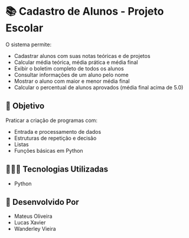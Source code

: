 # 📚 Cadastro de Alunos - Projeto Escolar

O sistema permite:
- Cadastrar alunos com suas notas teóricas e de projetos
- Calcular média teórica, média prática e média final
- Exibir o boletim completo de todos os alunos
- Consultar informações de um aluno pelo nome
- Mostrar o aluno com maior e menor média final
- Calcular o percentual de alunos aprovados (média final acima de 5.0)

## 📍 Objetivo
Praticar a criação de programas com:
- Entrada e processamento de dados
- Estruturas de repetição e decisão
- Listas
- Funções básicas em Python

## 👨🏻‍💻 Tecnologias Utilizadas
- Python 

## 🙋 Desenvolvido Por
- Mateus Oliveira
- Lucas Xavier
- Wanderley Vieira
